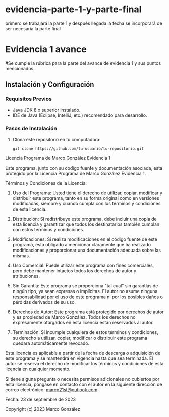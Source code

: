 # evidencia-parte-1-y-parte-final
primero se trabajará la parte 1 y después llegada la fecha se incorporará de ser necesaria la parte final


# Evidencia 1 avance

#Se cumple la rúbrica para la parte del avance de evidencia 1 y sus puntos mencionados

## Instalación y Configuración

### Requisitos Previos
- Java JDK 8 o superior instalado.
- IDE de Java (Eclipse, IntelliJ, etc.) recomendado para desarrollo.

### Pasos de Instalación

1. Clona este repositorio en tu computadora:

   ```shell
   git clone https://github.com/tu-usuario/tu-repositorio.git

Licencia Programa de Marco González Evidencia 1

Este programa, junto con su código fuente y documentación asociada, está protegido por la Licencia Programa de Marco González Evidencia 1.

Términos y Condiciones de la Licencia:

1. Uso del Programa: Usted tiene el derecho de utilizar, copiar, modificar y distribuir este programa, tanto en su forma original como en versiones modificadas, siempre y cuando cumpla con los términos y condiciones de esta licencia.

2. Distribución: Si redistribuye este programa, debe incluir una copia de esta licencia y garantizar que todos los destinatarios también cumplan con estos términos y condiciones.

3. Modificaciones: Si realiza modificaciones en el código fuente de este programa, está obligado a mencionar claramente que ha realizado modificaciones y proporcionar una documentación adecuada sobre las mismas.

4. Uso Comercial: Puede utilizar este programa con fines comerciales, pero debe mantener intactos todos los derechos de autor y atribuciones.

5. Sin Garantía: Este programa se proporciona "tal cual" sin garantías de ningún tipo, ya sean expresas o implícitas. El autor no asume ninguna responsabilidad por el uso de este programa ni por los posibles daños o pérdidas derivados de su uso.

6. Derechos de Autor: Este programa está protegido por derechos de autor y es propiedad de Marco González. Todos los derechos no expresamente otorgados en esta licencia están reservados al autor.

7. Terminación: Si incumple cualquiera de estos términos y condiciones, su derecho a utilizar, copiar, modificar o distribuir este programa quedará automáticamente revocado.

Esta licencia es aplicable a partir de la fecha de descarga o adquisición de este programa y se mantendrá en vigencia hasta que sea terminada. El autor se reserva el derecho de modificar los términos y condiciones de esta licencia en cualquier momento.

Si tiene alguna pregunta o necesita permisos adicionales no cubiertos por esta licencia, póngase en contacto con el autor en la siguiente dirección de correo electrónico: marco21st@outlook.com.

Fecha: 23 de septiembre de 2023

Copyright (c) 2023 Marco González
